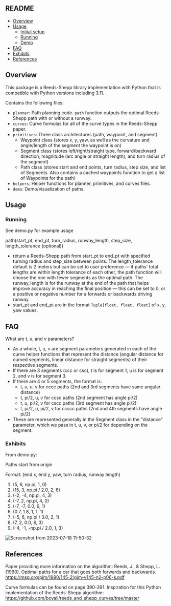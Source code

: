 ## README

- [Overview](#overview)
- [Usage](#usage)
  - [Initial setup](#installation)
  - [Running](#running)
  - [Demo](#demo)
- [FAQ](#faq)
- [Exhibits](#exhibits)
- [References](#references)

## Overview
This package is a Reeds-Shepp library implementation with Python that is compatible with Python versions including 3.11.

Contains the following files:
  - `planner`: Path planning code. `path` function outputs the optimal Reeds-Shepp path with or without a runway.
  - `curves`: Curve formulas for all of the curve types in the Reeds-Shepp paper.
  - `primitives`: Three class architectures (path, waypoint, and segment).
    - Waypoint class (stores x, y, yaw, as well as the curvature and angle/length of the segment the waypoint is on)
    - Segment class (stores left/right/straight type, forward/backward direction, magnitude (arc angle or straight length), and turn radius of the segment)
    - Path class (stores start and end points, turn radius, step size, and list of Segments. Also contains a cached waypoints function to get a list of Waypoints for the path)
  - `helpers`: Helper functions for planner, primitives, and curves files.
  - `demo`: Demo/visualization of paths.



## Usage

### Running

See demo.py for example usage

path(start_pt, end_pt, turn_radius, runway_length, step_size, length_tolerance (optional))
- return a Reeds-Shepp path from start_pt to end_pt with specified turning radius and step_size between points. The length_tolerance default is 2 meters but can be set to user preference — if paths’ total lengths are within length tolerance of each other, the path function will choose the one with fewer segments as the optimal path. The runway_length is for the runway at the end of the path that helps improve accuracy in reaching the final position — this can be set to 0, or a positive or negative number for a forwards or backwards driving runway.
- start_pt and end_pt are in the format `Tuple[float, float, float]` of x, y, yaw values.


## FAQ

What are t, u, and v parameters?
- As a whole, t, u, v are segment parameters generated in each of the curve helper functions that represent the distance (angular distance for curved segments, linear distance for straight segments) of their respective segments.
- If there are 3 segments (ccc or csc), t is for segment 1, u is for segment 2, and v is for segment 3.
- If there are 4 or 5 segments, the format is:
  - t, u, u, v for cccc paths (2nd and 3rd segments have same angular distance)
  - t, pi/2, u, v for ccsc paths (2nd segment has angle pi/2)
  - t, u, pi/2, v for cscc paths (3rd segment has angle pi/2)
  - t, pi/2, u, pi/2, v for ccscc paths (2nd and 4th segments have angle pi/2)
- These are represented generally in the Segment class in the "distance" parameter, which we pass in t, u, v, or pi/2 for depending on the segment.


### Exhibits

From demo.py:

Paths start from origin

Format: (end x, end y, yaw, turn radius, runway length)
1. (5, 6, np.pi, 1, 0)
2. (15, 3, np.pi / 2.0, 2, 6)
3. (-2, -4, np.pi, 4, 3)
4. (-7, 2, np.pi, 4, 0)
5. (-7, -7, 0.0, 6, 1)
6. (0.7, 1.8, 1, 1, 1)
7. (-5, 6, np.pi / 3.0, 2, 1)
8. (7, 2, 0.0, 6, 3)
9. (-4, -1, -np.pi / 2.0, 1, 3)

![Screenshot from 2023-07-18 11-50-32](https://github.com/builtrobotics/mariana/assets/44348827/eed5e06c-059e-48cb-9dc3-e56346f84476)


## References
Paper providing more information on the algorithm:
Reeds, J., & Shepp, L. (1990). Optimal paths for a car that goes both forwards and backwards. https://msp.org/pjm/1990/145-2/pjm-v145-n2-p06-s.pdf

Curve formulas can be found on page 390-391.
Inspiration for this Python implementation of the Reeds-Shepp algorithm:
https://github.com/boyali/reeds_and_shepp_curves/tree/master 
